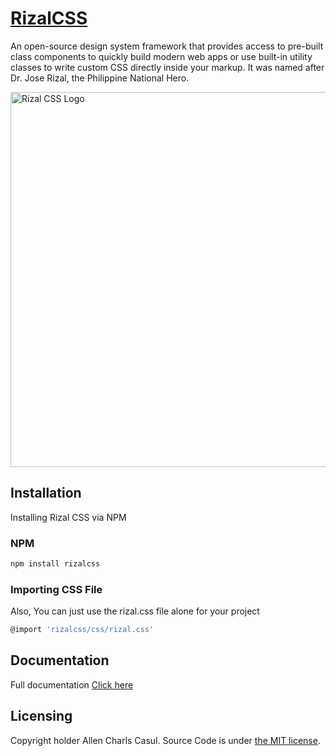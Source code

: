 # [RizalCSS](https://rizalcss.com)

An open-source design system framework that provides access to pre-built class components to quickly build modern web apps or use built-in utility classes to write custom CSS directly inside your markup. It was named after Dr. Jose Rizal, the Philippine National Hero.

<a href="https://rizalcss.com"><img src="https://raw.githubusercontent.com/allencasul/rizalcss-website/main/src/assets/img/rizal-logo.webp?token=GHSAT0AAAAAAB46HFEURH27CQNXY32HQBNIY5SJI3Q" alt="Rizal CSS Logo" style="max-width:100%;" width="600"></a>

## Installation

Installing Rizal CSS via NPM

### NPM

```sh
npm install rizalcss
```

### Importing CSS File

Also, You can just use the rizal.css file alone for your project

```sh
@import 'rizalcss/css/rizal.css'
```

## Documentation

Full documentation [Click here](https://rizalcss.com/docs/getting-started/)


## Licensing

Copyright holder Allen Charls Casul. Source Code is under [the MIT license](https://github.com/softDev28/Elise/blob/main/LICENSE).